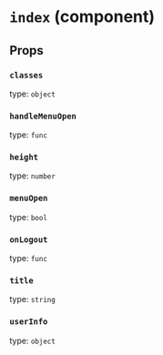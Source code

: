 `index` (component)
===================



Props
-----

### `classes`

type: `object`


### `handleMenuOpen`

type: `func`


### `height`

type: `number`


### `menuOpen`

type: `bool`


### `onLogout`

type: `func`


### `title`

type: `string`


### `userInfo`

type: `object`

